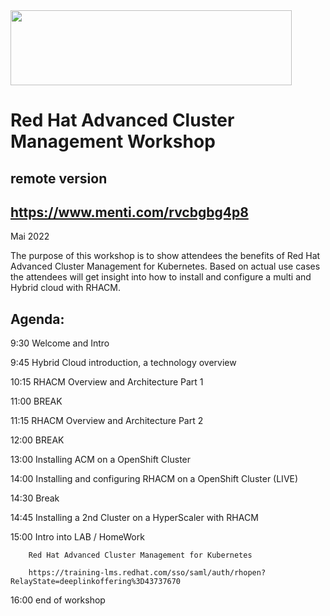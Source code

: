 <img src="https://github.com/alfbach/rhacm/blob/main/RHACM_logo.png" width="450" height="120">


# Red Hat Advanced Cluster Management Workshop
## remote version

## https://www.menti.com/rvcbgbg4p8

Mai 2022

The purpose of this workshop is to show attendees the benefits of Red Hat Advanced Cluster Management for Kubernetes. Based on actual use cases the attendees will get insight into how to install and configure a multi and Hybrid cloud with RHACM.


## Agenda:

9:30		Welcome and Intro	

9:45		Hybrid Cloud introduction, a technology overview

10:15		RHACM Overview and Architecture Part 1

11:00		BREAK		

11:15		RHACM Overview and Architecture Part 2

12:00		BREAK

13:00		Installing ACM on a OpenShift Cluster

14:00		Installing and configuring RHACM on a OpenShift Cluster (LIVE)  

14:30		Break

14:45		Installing a 2nd Cluster on a HyperScaler with RHACM

15:00		Intro into LAB / HomeWork

		Red Hat Advanced Cluster Management for Kubernetes
		
		https://training-lms.redhat.com/sso/saml/auth/rhopen?RelayState=deeplinkoffering%3D43737670

16:00		end of workshop


